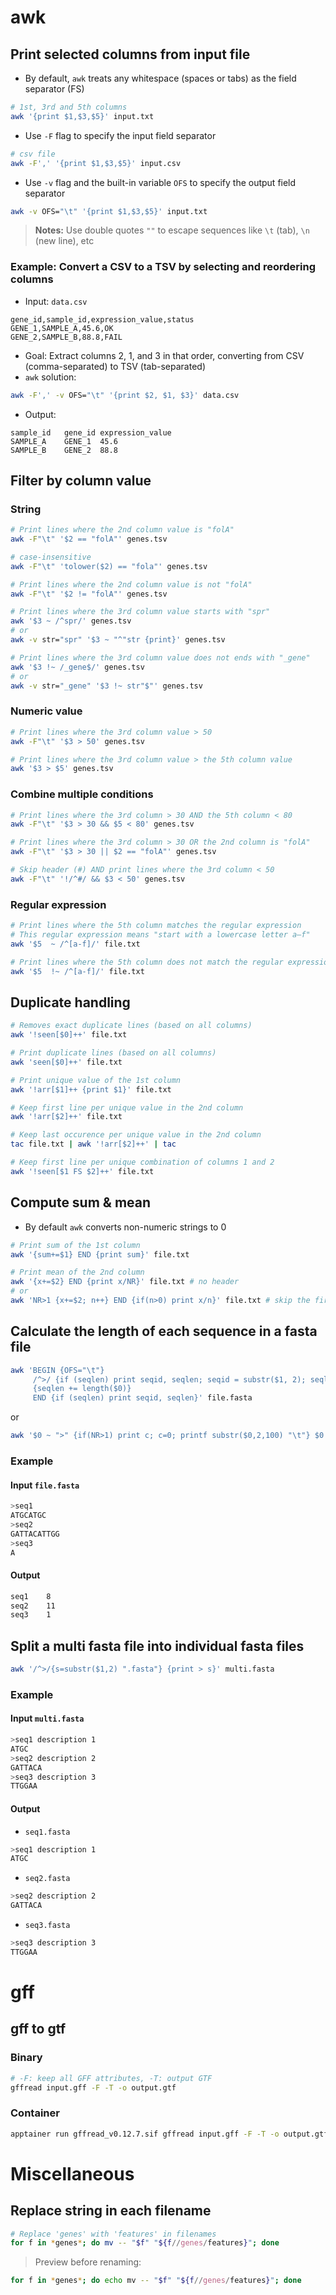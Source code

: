# awk
## Print selected columns from input file
* By default, `awk` treats any whitespace (spaces or tabs) as the field separator (FS)
```bash
# 1st, 3rd and 5th columns
awk '{print $1,$3,$5}' input.txt
```
* Use `-F` flag  to specify the input field separator
```bash
# csv file
awk -F',' '{print $1,$3,$5}' input.csv
```
* Use `-v` flag and the built-in variable `OFS` to specify the output field separator
```bash
awk -v OFS="\t" '{print $1,$3,$5}' input.txt
```
> **Notes:** Use double quotes `""` to escape sequences like `\t` (tab), `\n` (new line), etc

### Example: Convert a CSV to a TSV by selecting and reordering columns
* Input: `data.csv`
```
gene_id,sample_id,expression_value,status
GENE_1,SAMPLE_A,45.6,OK
GENE_2,SAMPLE_B,88.8,FAIL
```
* Goal: Extract columns 2, 1, and 3 in that order, converting from CSV (comma-separated) to TSV (tab-separated)
* `awk` solution: 
```bash
awk -F',' -v OFS="\t" '{print $2, $1, $3}' data.csv
```
* Output:
```
sample_id   gene_id expression_value
SAMPLE_A	GENE_1	45.6
SAMPLE_B	GENE_2	88.8
```

## Filter by column value
### String
```bash
# Print lines where the 2nd column value is "folA"
awk -F"\t" '$2 == "folA"' genes.tsv
```
```bash
# case-insensitive
awk -F"\t" 'tolower($2) == "fola"' genes.tsv
```
```bash
# Print lines where the 2nd column value is not "folA"
awk -F"\t" '$2 != "folA"' genes.tsv
```
```bash
# Print lines where the 3rd column value starts with "spr"
awk '$3 ~ /^spr/' genes.tsv
# or
awk -v str="spr" '$3 ~ "^"str {print}' genes.tsv
```
```bash
# Print lines where the 3rd column value does not ends with "_gene"
awk '$3 !~ /_gene$/' genes.tsv
# or
awk -v str="_gene" '$3 !~ str"$"' genes.tsv
```

### Numeric value
```bash
# Print lines where the 3rd column value > 50
awk -F"\t" '$3 > 50' genes.tsv
```
```bash
# Print lines where the 3rd column value > the 5th column value
awk '$3 > $5' genes.tsv
```

### Combine multiple conditions
```bash
# Print lines where the 3rd column > 30 AND the 5th column < 80
awk -F"\t" '$3 > 30 && $5 < 80' genes.tsv
```
```bash
# Print lines where the 3rd column > 30 OR the 2nd column is "folA"
awk -F"\t" '$3 > 30 || $2 == "folA"' genes.tsv
```
```bash
# Skip header (#) AND print lines where the 3rd column < 50
awk -F"\t" '!/^#/ && $3 < 50' genes.tsv
```

### Regular expression
```bash
# Print lines where the 5th column matches the regular expression
# This regular expression means "start with a lowercase letter a–f"
awk '$5  ~ /^[a-f]/' file.txt
```
```bash
# Print lines where the 5th column does not match the regular expression
awk '$5  !~ /^[a-f]/' file.txt
```

## Duplicate handling 
```bash
# Removes exact duplicate lines (based on all columns)
awk '!seen[$0]++' file.txt
```
```bash
# Print duplicate lines (based on all columns)
awk 'seen[$0]++' file.txt
```
```bash
# Print unique value of the 1st column
awk '!arr[$1]++ {print $1}' file.txt
```
```bash
# Keep first line per unique value in the 2nd column
awk '!arr[$2]++' file.txt
```
```bash
# Keep last occurence per unique value in the 2nd column
tac file.txt | awk '!arr[$2]++' | tac
```
```bash
# Keep first line per unique combination of columns 1 and 2
awk '!seen[$1 FS $2]++' file.txt
```

## Compute sum & mean
* By default `awk` converts non-numeric strings to 0
```bash
# Print sum of the 1st column 
awk '{sum+=$1} END {print sum}' file.txt
```
```bash
# Print mean of the 2nd column
awk '{x+=$2} END {print x/NR}' file.txt # no header
# or
awk 'NR>1 {x+=$2; n++} END {if(n>0) print x/n}' file.txt # skip the first line
```

## Calculate the length of each sequence in a fasta file
```bash
awk 'BEGIN {OFS="\t"} 
     /^>/ {if (seqlen) print seqid, seqlen; seqid = substr($1, 2); seqlen = 0; next} 
     {seqlen += length($0)} 
     END {if (seqlen) print seqid, seqlen}' file.fasta
```
or
```bash
awk '$0 ~ ">" {if(NR>1) print c; c=0; printf substr($0,2,100) "\t"} $0 !~ ">" {c+=length($0)} END {print c}' file.fasta
```

### Example
#### Input `file.fasta`
```bash
>seq1
ATGCATGC
>seq2
GATTACATTGG
>seq3
A
```
#### Output
```bash
seq1    8
seq2	11
seq3	1
```

## Split a multi fasta file into individual fasta files 
```bash
awk '/^>/{s=substr($1,2) ".fasta"} {print > s}' multi.fasta
```
### Example
#### Input `multi.fasta`
```bash
>seq1 description 1
ATGC
>seq2 description 2
GATTACA
>seq3 description 3
TTGGAA
```
#### Output
* `seq1.fasta`
```bash
>seq1 description 1
ATGC
```
* `seq2.fasta`
```bash
>seq2 description 2
GATTACA
```
* `seq3.fasta`
```bash
>seq3 description 3
TTGGAA
```



# gff
## gff to gtf
### Binary
```bash
# -F: keep all GFF attributes, -T: output GTF
gffread input.gff -F -T -o output.gtf
```
### Container
```bash
apptainer run gffread_v0.12.7.sif gffread input.gff -F -T -o output.gtf
```



# Miscellaneous
## Replace string in each filename
```bash
# Replace 'genes' with 'features' in filenames
for f in *genes*; do mv -- "$f" "${f//genes/features}"; done
```
> Preview before renaming:
```bash
for f in *genes*; do echo mv -- "$f" "${f//genes/features}"; done
```


